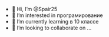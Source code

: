 - 👋 Hi, I’m @Spair25
- 👀 I’m interested in  програмирование
- 🌱 I’m currently learning  в 10 классе
- 💞️ I’m looking to collaborate on ...


<!---
Spair25/Spair25 is a ✨ special ✨ repository because its `README.md` (this file) appears on your GitHub profile.
You can click the Preview link to take a look at your changes.
--->
